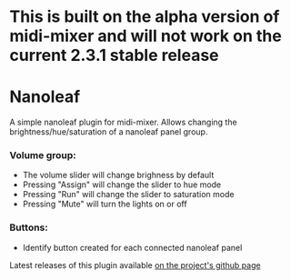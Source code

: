 # This is built on the alpha version of midi-mixer and will not work on the current 2.3.1 stable release
# Nanoleaf

A simple nanoleaf plugin for midi-mixer. Allows changing the brightness/hue/saturation of a nanoleaf panel group.

### Volume group:
- The volume slider will change brighness by default
- Pressing "Assign" will change the slider to hue mode
- Pressing "Run" will change the slider to saturation mode
- Pressing "Mute" will turn the lights on or off

### Buttons:
- Identify button created for each connected nanoleaf panel



Latest releases of this plugin available [on the project's github page](https://github.com/Jaggernaut555/midi-mixer-nanoleaf/releases/latest)
